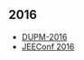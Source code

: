## 2016
-  <a href="https://xakep.ru/2016/06/13/qwintry-2016-trackers/"> DUPM-2016 </a> 
-  <a href="https://www.youtube.com/playlist?list=PLYj3Bx1JM6Y7BKivc3eZwRUhWwBmbIFXg"> JEEConf 2016 </a>
